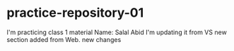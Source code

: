 # practice-repository-01
I'm practicing class 1 material
Name: Salal Abid
I'm updating it from VS
new section added from Web.
new changes